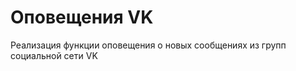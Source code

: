 Оповещения VK
=============

Реализация функции оповещения о новых сообщениях из групп социальной сети VK
